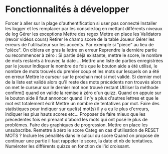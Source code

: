 # Fonctionnalités à développer
  Forcer à aller sur la plage d'authentification si user pas connecté
  Installer les logger et les remplacer par les console.log en mettant différents niveaux de log
  Gérer les exceptions
  Mettre des regex
  Mettre en place les Validators (revoir vidéos cours)
  Retirer le champ score de la table Joueur
  Gérer les erreurs de l'utilisateur sur les accents. Par exemple si "piece" au lieu de "pièce". On ciblera en gras
  la lettre en erreur
  Reprendre la dernière partie ou recommencer à zéro : Si partie déjà existante, mettre le score, le nombre de mots restants à trouver, la date ...
  Mettre une liste de parties enregistrées par le joueur
  Indiquer le nombre de fois que le bouton aide a été utilisé, le nombre de mots trouvés du premier coup et les mots sur lesquels on a été en erreur
  Mettre le curseur sur le prochain mot si mot validé. Si dernier mot de la liste est validé alors qu'il reste des mots précédents non trouvés
  alors on met le curseur sur le dernier mot non trouvé restant
  Utiliser la méthode confirm() quand on valide la remise à zéro d'un quizz.
  Quand on appuie sur le bouton aide il faut annoncer quand il n'y a plus d'autres lettres et que le mot est totalement écrit
  Mettre un nombre de tentatives par mot.
  Faire des statistiques pour indiquer sur quel(s) mot(s) il y a eu le plus d'erreurs, indiquer les plus hauts scores etc...
  Proposer de faire mieux que les précedentes fois en prenant d'abord les mots qui ont posé le plus de problèmes.
  Faire des graphiques de progression.
  Mettre en place les unsubscribe.
  Remettre à zéro le score Categ en cas d'utilisation de RESET MOTS ?
  Inclure les pénalités dans le calcul du score
  Quand on propose de continuer une partie il faut rappeler  le score, la date et nb de tentatives. Numéroter les différents quizzs en fonction de l'id 
  croissant.

